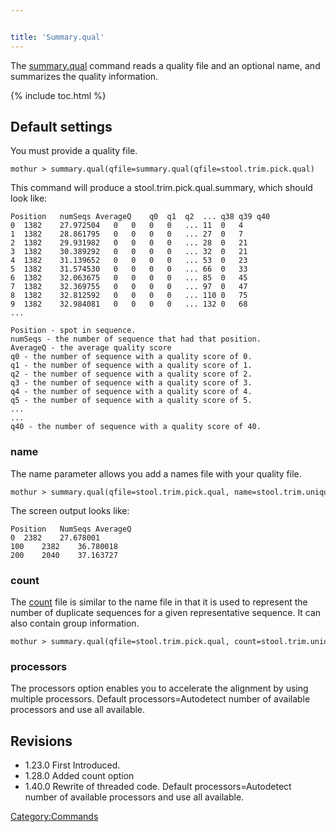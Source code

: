 ```yaml
---


title: 'Summary.qual'
---
```

The [summary.qual](summary.qual) command reads a quality file
and an optional name, and summarizes the quality information.

{% include toc.html %}

## Default settings

You must provide a quality file.

    mothur > summary.qual(qfile=summary.qual(qfile=stool.trim.pick.qual)

This command will produce a stool.trim.pick.qual.summary, which should
look like:

    Position   numSeqs AverageQ    q0  q1  q2  ... q38 q39 q40 
    0  1382    27.972504   0   0   0   0   ... 11  0   4
    1  1382    28.861795   0   0   0   0   ... 27  0   7
    2  1382    29.931982   0   0   0   0   ... 28  0   21
    3  1382    30.389292   0   0   0   0   ... 32  0   21
    4  1382    31.139652   0   0   0   0   ... 53  0   23
    5  1382    31.574530   0   0   0   0   ... 66  0   33
    6  1382    32.063675   0   0   0   0   ... 85  0   45
    7  1382    32.369755   0   0   0   0   ... 97  0   47
    8  1382    32.812592   0   0   0   0   ... 110 0   75
    9  1382    32.984081   0   0   0   0   ... 132 0   68
    ...

    Position - spot in sequence.
    numSeqs - the number of sequence that had that position.
    AverageQ - the average quality score
    q0 - the number of sequence with a quality score of 0.
    q1 - the number of sequence with a quality score of 1.
    q2 - the number of sequence with a quality score of 2.
    q3 - the number of sequence with a quality score of 3.
    q4 - the number of sequence with a quality score of 4.
    q5 - the number of sequence with a quality score of 5.
    ...
    ...
    q40 - the number of sequence with a quality score of 40.

### name

The name parameter allows you add a names file with your quality file.

    mothur > summary.qual(qfile=stool.trim.pick.qual, name=stool.trim.unique.good.filter.names)

The screen output looks like:

    Position   NumSeqs AverageQ
    0  2382    27.678001
    100    2382    36.780018
    200    2040    37.163727

### count

The [ count](Count_File) file is similar to the name file in
that it is used to represent the number of duplicate sequences for a
given representative sequence. It can also contain group information.

    mothur > summary.qual(qfile=stool.trim.pick.qual, count=stool.trim.unique.good.filter.count_table)

### processors

The processors option enables you to accelerate the alignment by using
multiple processors. Default processors=Autodetect number of available
processors and use all available.

## Revisions

-   1.23.0 First Introduced.
-   1.28.0 Added count option
-   1.40.0 Rewrite of threaded code. Default processors=Autodetect
    number of available processors and use all available.

[Category:Commands](Category:Commands)
